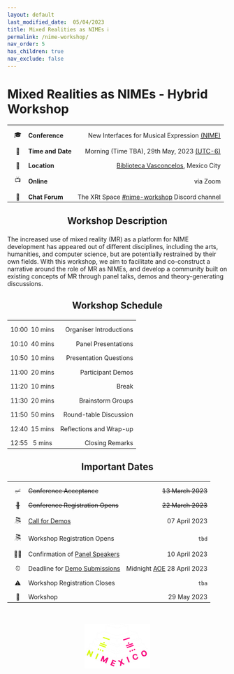 ```yaml
---
layout: default
last_modified_date:  05/04/2023
title: Mixed Realities as NIMEs ℹ️ 
permalink: /nime-workshop/
nav_order: 5
has_children: true
nav_exclude: false
---
```

<!-- Heading style -->
<style>
  .main-content h1,h2,h3{
    text-align: center;
    margin-bottom: 1em;
  }
</style>

# Mixed Realities as NIMEs - Hybrid Workshop


<style>
  /* Remove table borders*/
  td, th {
    border: none!important;
  }
  /* Attempt to fix up table widths */
  .table-wrapper{
    max-width: 80%;
    margin: 0 auto;
  }  
  table {
    border-collapse: collapse;
  }
  tbody{
    width:max-content;
  }
  /* Fix emoji column width and text settings */
  table td:nth-child(1),
  table th:nth-child(1) {
    min-width: 34px;
  }
  /* Remove left padding in second column */
  table td:nth-child(2),
  table th:nth-child(2) {
    padding-left: 0px;
  }
  table td:nth-child(3),
  table th:nth-child(3) {
    width: max-content;
  }
  /* Remove header row */
  table thead {
  display: none;
  }
  /* Fix uneven padding as a result of removing table header */
  tbody tr td{
  padding-top: 12px;
  }

  .main-content p{
    max-width: 80%;
    margin: 0 auto;
    text-align: justify
  }
</style>

|    |                   |                                                                                                                                                                                             |
|:--:|:------------------|--------------------------------------------------------------------------------------------------------------------------------------------------------------------------------------------:|
| 🎓 | **Conference**    |                                                                                                                   New Interfaces for Musical Expression [(NIME)](https://www.nime2023.org/) |
| 📅 | **Time and Date** | Morning (Time TBA), 29th May, 2023 [(UTC-6)](https://www.timeanddate.com/worldclock/converter.html?iso=20230529T160000&p1=103&p2=224&p3=155&p4=64&p5=179&p6=136&p7=195&p8=2&p9=102&p10=240) |
| 📍 | **Location**      |                                                                                                            [Biblioteca Vasconcelos](https://www.bibliotecavasconcelos.gob.mx/), Mexico City |
| 📺 | **Online**        |                                                                                                                                                                                    via Zoom |
| 💬 | **Chat Forum**    |                                                                                                               The XRt Space [#nime-workshop](https://discord.gg/TDKxhWgEuv) Discord channel |

                                                                                                                                                                                    
<!-- | ✅  | ***Current Status*** |                                                                                                                                                            ***Accepting Demo Submissions*** | -->


## Workshop Description

The increased use of mixed reality (MR) as a platform for NIME development has appeared out of different disciplines, including the arts, humanities, and computer science, but are potentially restrained by their own fields. With this workshop, we aim to facilitate and co-construct a narrative around the role of MR as NIMEs, and develop a community built on existing concepts of MR through panel talks, demos and theory-generating discussions.

## Workshop Schedule

|       |         |                         |
|:------|:-------:|------------------------:|
| 10:00 | 10 mins | Organiser Introductions |
| 10:10 | 40 mins |     Panel Presentations |
| 10:50 | 10 mins |  Presentation Questions |
| 11:00 | 20 mins |       Participant Demos |
| 11:20 | 10 mins |                   Break |
| 11:30 | 20 mins |       Brainstorm Groups |
| 11:50 | 50 mins |  Round-table Discussion |
| 12:40 | 15 mins | Reflections and Wrap-up |
| 12:55 | 5 mins  |         Closing Remarks |


## Important Dates

|       |                                   |                   |
|:-----:|:----------------------------------|------------------:|
| ~~✅~~ | ~~Conference Acceptance~~         | ~~13 March 2023~~ |
|  ~~📝~~     | ~~Conference Registration Opens~~   |             ~~22 March 2023~~ |
|  🎘   | [Call for Demos](call)                    |     07 April 2023 |
|  🎘   | Workshop Registration Opens                   |     `tbd` |
| 🧑‍🏫 | Confirmation of [Panel Speakers](panel)    |     10 April 2023 |
|  ⏰     | Deadline for [Demo Submissions](call)     |       Midnight [AOE](https://en.wikipedia.org/wiki/Anywhere_on_Earth) 28 April 2023            |
|  ⚠️     | Workshop Registration Closes |             `tba` |
|  🤖   | Workshop                          |       29 May 2023 |

<br>
<br>

<!-- Remove link underline on image -->
<style>
    #img-a{
        background-image: none;
    }
</style>

<div align="center">
  <a id="img-a" href="https://www.nime2023.org/"><img src="../../assets/images/nimexico.png" width="150px"></a>
</div>